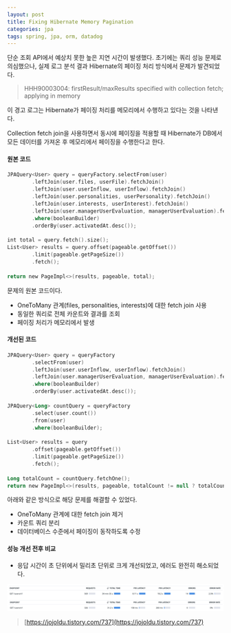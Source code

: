 ```yaml
---
layout: post
title: Fixing Hibernate Memory Pagination
categories: jpa
tags: spring, jpa, orm, datadog
---
```


단순 조회 API에서 예상치 못한 높은 지연 시간이 발생했다. 초기에는 쿼리 성능 문제로 의심했으나, 실제 로그 분석 결과 Hibernate의 페이징 처리 방식에서 문제가 발견되었다.

> HHH90003004: firstResult/maxResults specified with collection fetch; applying in memory

이 경고 로그는 Hibernate가 페이징 처리를 메모리에서 수행하고 있다는 것을 나타낸다.

Collection fetch join을 사용하면서 동시에 페이징을 적용할 때 Hibernate가 DB에서 모든 데이터를 가져온 후 메모리에서 페이징을 수행한다고 한다.

#### 원본 코드

```kotlin
JPAQuery<User> query = queryFactory.selectFrom(user)
        .leftJoin(user.files, userFile).fetchJoin()
        .leftJoin(user.userInflow, userInflow).fetchJoin()
        .leftJoin(user.personalities, userPersonality).fetchJoin()
        .leftJoin(user.interests, userInterest).fetchJoin()
        .leftJoin(user.managerUserEvaluation, managerUserEvaluation).fetchJoin()
        .where(booleanBuilder)
        .orderBy(user.activatedAt.desc());

int total = query.fetch().size();
List<User> results = query.offset(pageable.getOffset())
        .limit(pageable.getPageSize())
        .fetch();

return new PageImpl<>(results, pageable, total);
```

문제의 원본 코드이다.
- OneToMany 관계(files, personalities, interests)에 대한 fetch join 사용
- 동일한 쿼리로 전체 카운트와 결과를 조회
- 페이징 처리가 메모리에서 발생

#### 개선된 코드

```kotlin
JPAQuery<User> query = queryFactory
        .selectFrom(user)
        .leftJoin(user.userInflow, userInflow).fetchJoin()
        .leftJoin(user.managerUserEvaluation, managerUserEvaluation).fetchJoin()
        .where(booleanBuilder)
        .orderBy(user.activatedAt.desc());

JPAQuery<Long> countQuery = queryFactory
        .select(user.count())
        .from(user)
        .where(booleanBuilder);

List<User> results = query
        .offset(pageable.getOffset())
        .limit(pageable.getPageSize())
        .fetch();

Long totalCount = countQuery.fetchOne();
return new PageImpl<>(results, pageable, totalCount != null ? totalCount : 0L);
```

아래와 같은 방식으로 해당 문제를 해결할 수 있었다.

- OneToMany 관계에 대한 fetch join 제거
- 카운트 쿼리 분리
- 데이터베이스 수준에서 페이징이 동작하도록 수정

#### 성능 개선 전후 비교

- 응답 시간이 초 단위에서 밀리초 단위로 크게 개선되었고, 에러도 완전히 해소되었다.

![apm](/assets/postImages/FixingHibernateMemoryPagination/apm.png)

> [https://jojoldu.tistory.com/737](https://jojoldu.tistory.com/737)